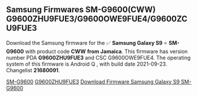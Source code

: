 <h2>Samsung Firmwares SM-G9600(CWW) G9600ZHU9FUE3/G9600OWE9FUE4/G9600ZCU9FUE3</h2>
Download the Samsung firmware for the ✅ <strong>Samsung Galaxy S9 </strong> ⭐ <strong>SM-G9600</strong> with product code <strong>CWW</strong> <strong> from Jamaica</strong>. This firmware has version number PDA <strong>G9600ZHU9FUE3</strong> and CSC G9600OWE9FUE4. The operating system of this firmware is Android Q , with build date 2021-09-23. Changelist <strong>21680091</strong>.


[SM-G9600](https://samfirm.shop/samsung/model/SM-G9600)
[G9600ZHU9FUE3](https://samfirm.shop/samsung/pda/G9600ZHU9FUE3)
[Download Firmware Samsung Galaxy S9 SM-G9600](https://samfirm.shop/samsung/firmware/459047)
